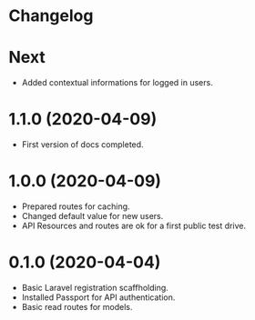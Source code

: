 # Changelog

# Next
- Added contextual informations for logged in users.

# 1.1.0 (2020-04-09)
- First version of docs completed.

# 1.0.0 (2020-04-09)
- Prepared routes for caching.
- Changed default value for new users.
- API Resources and routes are ok for a first public test drive.

# 0.1.0 (2020-04-04)
- Basic Laravel registration scaffholding.
- Installed Passport for API authentication.
- Basic read routes for models.